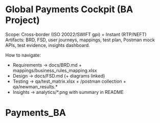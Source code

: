 # Global Payments Cockpit (BA Project)
Scope: Cross-border (ISO 20022/SWIFT gpi) + Instant (RTP/NEFT)
Artifacts: BRD, FSD, user journeys, mappings, test plan, Postman mock APIs, test evidence, insights dashboard.

How to navigate:
- Requirements → docs/BRD.md + mappings/business_rules_mapping.xlsx
- Design → docs/FSD.md (+ diagrams linked)
- Testing → qa/test_matrix.xlsx + /postman collection + qa/newman_results.*
- Insights → analytics/*.png with summary in README
# Payments_BA
